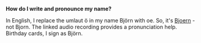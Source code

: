 **How do I write and pronounce my name?**

In English, I replace the umlaut ö in my name Björn with oe. So, it's [Bjoern](https://www.howtopronounce.com/german/björn) - not Bjorn. The linked audio recording provides a pronunciation help. Birthday cards, I sign as Björn.

<!--
**BHFock/BHFock** is a ✨ _special_ ✨ repository because its `README.md` (this file) appears on your GitHub profile.

Here are some ideas to get you started:

- 🔭 I’m currently working on ...
- 🌱 I’m currently learning ...
- 👯 I’m looking to collaborate on ...
- 🤔 I’m looking for help with ...
- 💬 Ask me about ...
- 📫 How to reach me: ...
- 😄 Pronouns: ...
- ⚡ Fun fact: ...
-->
